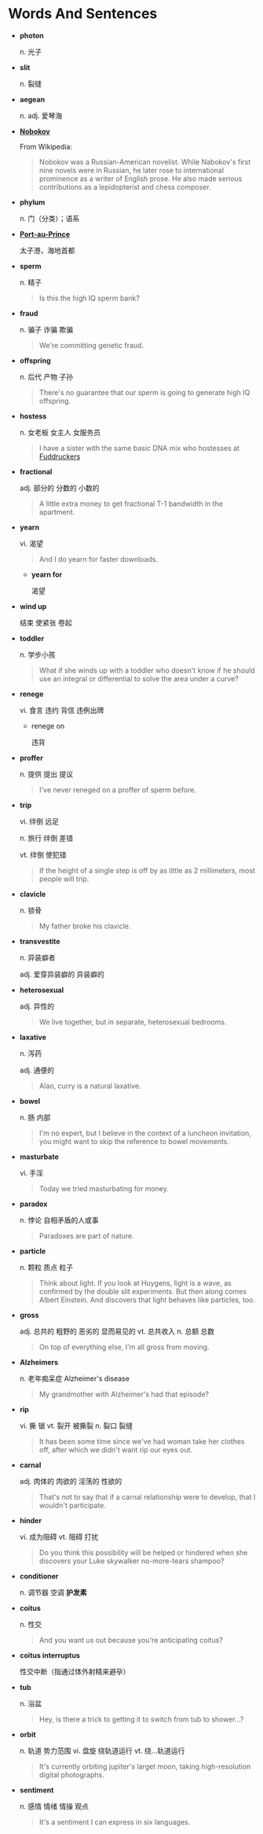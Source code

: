 # Words And Sentences

- **photon**

  n. 光子

- **slit**
  
  n. 裂缝

- **aegean**

  n. adj. 爱琴海

- [**Nobokov**](https://en.wikipedia.org/wiki/Vladimir_Nabokov)

  From Wikipedia:

  > Nobokov was a Russian-American novelist. While Nabokov's first nine novels were in Russian, he later rose to international prominence as a writer of English prose. He also made serious contributions as a lepidopterist and chess composer.

- **phylum**

  n. 门（分类）；语系

- [**Port-au-Prince**](https://en.wikipedia.org/wiki/Port-au-Prince)

  太子港，海地首都

- **sperm**

  n. 精子

  > Is this the high IQ sperm bank?

- **fraud**

  n. 骗子 诈骗 欺骗

  > We're committing genetic fraud.

- **offspring**

  n. 后代 产物 子孙

  > There's no guarantee that our sperm is going to generate high IQ offspring.

- **hostess**

  n. 女老板 女主人 女服务员

  > I have a sister with the same basic DNA mix who hostesses at [Fuddruckers](https://en.wikipedia.org/wiki/Fuddruckers)

- **fractional**

  adj. 部分的 分数的 小数的

  > A little extra money to get fractional T-1 bandwidth in the apartment.

- **yearn**

  vi. 渴望

  > And I do yearn for faster downloads.

  - **yearn for**

    渴望

- **wind up**

  结束 使紧张 卷起

- **toddler**

  n. 学步小孩

  > What if she winds up with a toddler who doesn't know if he should use an integral or differential to solve the area under a curve?

- **renege**

  vi. 食言 违约 背信 违例出牌

  - renege on

    违背

- **proffer**

  n. 提供 提出 提议

  > I've never reneged on a proffer of sperm before.

- **trip**
  
  vi. 绊倒 远足

  n. 旅行 绊倒 差错

  vt. 绊倒 使犯错

  > If the height of a single step is off by as little as 2 millimeters, most people will trip.

- **clavicle**

  n. 锁骨

  > My father broke his clavicle.

- **transvestite**

  n. 异装癖者

  adj. 爱穿异装癖的 异装癖的

- **heterosexual**

  adj. 异性的

  > We live together, but in separate, heterosexual bedrooms.

- **laxative**

  n. 泻药

  adj. 通便的

  > Alao, curry is a natural laxative.

- **bowel**

  n. 肠 内部

  > I'm no expert, but I believe in the context of a luncheon invitation, you might want to skip the reference to bowel movements.

- **masturbate**

  vi. 手淫

  > Today we tried masturbating for money.

- **paradox**

  n. 悖论 自相矛盾的人或事

  > Paradoxes are part of nature.

- **particle**

  n. 颗粒 质点 粒子

  > Think about light. If you look at Huygens, light is a wave, as confirmed by the double slit experiments. But then along comes Albert Einstein. And discovers that light behaves like particles, too.

- **gross**

  adj. 总共的 粗野的 恶劣的 显而易见的 vt. 总共收入 n. 总额 总数

  > On top of everything else, I'm all gross from moving.

- **Alzheimers**

  n. 老年痴呆症 Alzheimer's disease

  > My grandmother with Alzheimer's had that episode?

- **rip**

  vi. 撕 锯 vt. 裂开 被撕裂 n. 裂口 裂缝

  > It has been some time since we've had woman take her clothes off, after which we didn't want rip our eyes out.

- **carnal**

  adj. 肉体的 肉欲的 淫荡的 性欲的

  > That's not to say that if a carnal relationship were to develop, that I wouldn't participate.

- **hinder**

  vi. 成为阻碍 vt. 阻碍 打扰

  > Do you think this possibility will be helped or hindered when she discovers your Luke skywalker no-more-tears shampoo?

- **conditioner**

  n. 调节器 空调 **护发素**

- **coitus**

  n. 性交

  > And you want us out because you're anticipating coitus?

- **coitus interruptus**

  性交中断（指通过体外射精来避孕）

- **tub**

  n. 浴盆

  > Hey, is there a trick to getting it to switch from tub to shower...?

- **orbit**

  n. 轨道 势力范围 vi. 盘旋 绕轨道运行 vt. 绕...轨道运行

  > It's currently orbiting jupiter's larget moon, taking high-resolution digital photographs.

- **sentiment**

  n. 感情 情绪 情操 观点

  > It's a sentiment I can express in six languages.